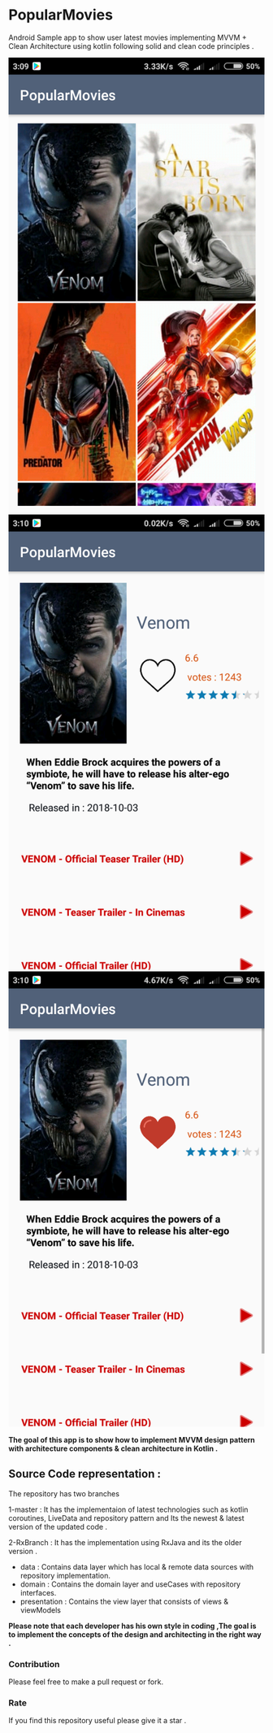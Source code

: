 # PopularMovies
Android Sample app to show user latest movies implementing  MVVM + Clean Architecture using kotlin following solid and clean code principles .

![Latest Movies](movies.png)
![Movie Details](detail.png)
![Liked Movie Details](detail_liked.png)



**The goal of this app is to show how to implement MVVM design pattern with architecture components & clean architecture in Kotlin .**


##  Source Code representation :
The repository has two branches

1-master : It has the implementaion of latest technologies such as kotlin coroutines, LiveData and repository pattern and Its the newest & latest version of the updated code .
 
2-RxBranch : It has the implementation using RxJava and its the older version .

- data : Contains data layer which has local & remote data sources with repository implementation.
- domain : Contains the domain layer and useCases with repository interfaces.
- presentation : Contains the view layer that consists of views & viewModels


**Please note that each developer has his own style in coding ,The goal is to implement the concepts of the design and architecting in the right way .**

 
### Contribution

Please feel free to make a pull request or fork.

### Rate

If you find this repository useful please give it a star .
